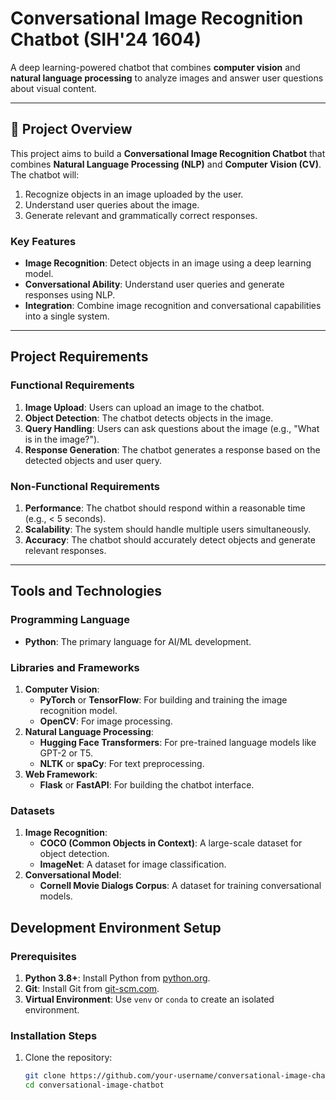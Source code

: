 # Conversational Image Recognition Chatbot (SIH'24 1604)

A deep learning-powered chatbot that combines **computer vision** and **natural language processing** to analyze images and answer user questions about visual content.

---

## 📌 Project Overview
This project aims to build a **Conversational Image Recognition Chatbot** that combines **Natural Language Processing (NLP)** and **Computer Vision (CV)**. The chatbot will:
1. Recognize objects in an image uploaded by the user.
2. Understand user queries about the image.
3. Generate relevant and grammatically correct responses.

### Key Features
- **Image Recognition**: Detect objects in an image using a deep learning model.
- **Conversational Ability**: Understand user queries and generate responses using NLP.
- **Integration**: Combine image recognition and conversational capabilities into a single system.

---

## Project Requirements

### Functional Requirements
1. **Image Upload**: Users can upload an image to the chatbot.
2. **Object Detection**: The chatbot detects objects in the image.
3. **Query Handling**: Users can ask questions about the image (e.g., "What is in the image?").
4. **Response Generation**: The chatbot generates a response based on the detected objects and user query.

### Non-Functional Requirements
1. **Performance**: The chatbot should respond within a reasonable time (e.g., < 5 seconds).
2. **Scalability**: The system should handle multiple users simultaneously.
3. **Accuracy**: The chatbot should accurately detect objects and generate relevant responses.

---

## Tools and Technologies

### Programming Language
- **Python**: The primary language for AI/ML development.

### Libraries and Frameworks
1. **Computer Vision**:
   - **PyTorch** or **TensorFlow**: For building and training the image recognition model.
   - **OpenCV**: For image processing.
2. **Natural Language Processing**:
   - **Hugging Face Transformers**: For pre-trained language models like GPT-2 or T5.
   - **NLTK** or **spaCy**: For text preprocessing.
3. **Web Framework**:
   - **Flask** or **FastAPI**: For building the chatbot interface.

### Datasets
1. **Image Recognition**:
   - **COCO (Common Objects in Context)**: A large-scale dataset for object detection.
   - **ImageNet**: A dataset for image classification.
2. **Conversational Model**:
   - **Cornell Movie Dialogs Corpus**: A dataset for training conversational models.

## Development Environment Setup

### Prerequisites
1. **Python 3.8+**: Install Python from [python.org](https://www.python.org/).
2. **Git**: Install Git from [git-scm.com](https://git-scm.com/).
3. **Virtual Environment**: Use `venv` or `conda` to create an isolated environment.

### Installation Steps
1. Clone the repository:
   ```bash
   git clone https://github.com/your-username/conversational-image-chatbot.git
   cd conversational-image-chatbot
